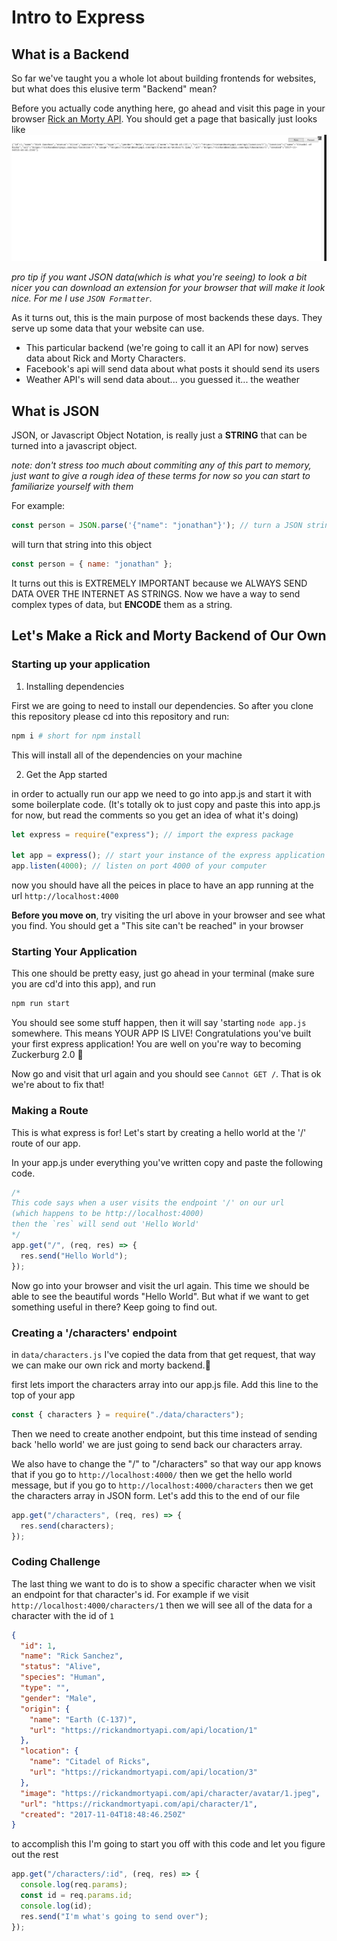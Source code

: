 # Intro to Express

## What is a Backend

So far we've taught you a whole lot about building frontends for websites, but what does this elusive term "Backend" mean?

Before you actually code anything here, go ahead and visit this page in your browser [Rick an Morty API](https://rickandmortyapi.com/api/character). You should get a page that basically just looks like ![this](assets/plain_rnm_json.png)

*pro tip if you want JSON data(which is what you're seeing) to look a bit nicer you can download an extension for your browser that will make it look nice. For me I use `JSON Formatter`.*

As it turns out, this is the main purpose of most backends these days. They serve up some data that your website can use.

- This particular backend (we're going to call it an API for now) serves data about Rick and Morty Characters.
- Facebook's api will send data about what posts it should send its users
- Weather API's will send data about... you guessed it... the weather

## What is JSON

JSON, or Javascript Object Notation, is really just a **STRING** that can be turned into a javascript object.

_note: don't stress too much about commiting any of this part to memory, just want to give a rough idea of these terms for now so you can start to familiarize yourself with them_

For example:

```js
const person = JSON.parse('{"name": "jonathan"}'); // turn a JSON string into an object
```

will turn that string into this object

```js
const person = { name: "jonathan" };
```

It turns out this is EXTREMELY IMPORTANT because we ALWAYS SEND DATA OVER THE INTERNET AS STRINGS. Now we have a way to send complex types of data, but **ENCODE** them as a string.

## Let's Make a Rick and Morty Backend of Our Own

### Starting up your application

1. Installing dependencies

First we are going to need to install our dependencies. So after you clone this repository please cd into this repository and run:

```zsh
npm i # short for npm install
```

This will install all of the dependencies on your machine

2. Get the App started

in order to actually run our app we need to go into app.js and start it with some boilerplate code. (It's totally ok to just copy and paste this into app.js for now, but read the comments so you get an idea of what it's doing)

```js
let express = require("express"); // import the express package

let app = express(); // start your instance of the express application
app.listen(4000); // listen on port 4000 of your computer
```

now you should have all the peices in place to have an app running at the url `http://localhost:4000`

**Before you move on**, try visiting the url above in your browser and see what you find. You should get a "This site can't be reached" in your browser

### Starting Your Application

This one should be pretty easy, just go ahead in your terminal (make sure you are cd'd into this app), and run

```zsh
npm run start
```

You should see some stuff happen, then it will say 'starting `node app.js` somewhere. This means YOUR APP IS LIVE! Congratulations you've built your first express application! You are well on you're way to becoming Zuckerburg 2.0 🙂

Now go and visit that url again and you should see `Cannot GET /`. That is ok we're about to fix that!

### Making a Route

This is what express is for! Let's start by creating a hello world at the '/' route of our app.

In your app.js under everything you've written copy and paste the following code.

```js
/* 
This code says when a user visits the endpoint '/' on our url 
(which happens to be http://localhost:4000)
then the `res` will send out 'Hello World'
*/
app.get("/", (req, res) => {
  res.send("Hello World");
});
```

Now go into your browser and visit the url again. This time we should be able to see the beautiful words "Hello World". But what if we want to get something useful in there? Keep going to find out.

### Creating a '/characters' endpoint

in `data/characters.js` I've copied the data from that get request, that way we can make our own rick and morty backend.🙂

first lets import the characters array into our app.js file. Add this line to the top of your app

```js
const { characters } = require("./data/characters");
```

Then we need to create another endpoint, but this time instead of sending back 'hello world' we are just going to send back our characters array.

We also have to change the "/" to "/characters" so that way our app knows that if you go to `http://localhost:4000/` then we get the hello world message, but if you go to `http://localhost:4000/characters` then we get the characters array in JSON form. Let's add this to the end of our file

```js
app.get("/characters", (req, res) => {
  res.send(characters);
});
```

### Coding Challenge

The last thing we want to do is to show a specific character when we visit an endpoint for that character's id. For example if we visit `http://localhost:4000/characters/1` then we will see all of the data for a character with the id of `1`

```json
{
  "id": 1,
  "name": "Rick Sanchez",
  "status": "Alive",
  "species": "Human",
  "type": "",
  "gender": "Male",
  "origin": {
    "name": "Earth (C-137)",
    "url": "https://rickandmortyapi.com/api/location/1"
  },
  "location": {
    "name": "Citadel of Ricks",
    "url": "https://rickandmortyapi.com/api/location/3"
  },
  "image": "https://rickandmortyapi.com/api/character/avatar/1.jpeg",
  "url": "https://rickandmortyapi.com/api/character/1",
  "created": "2017-11-04T18:48:46.250Z"
}
```

to accomplish this I'm going to start you off with this code and let you figure out the rest

```js
app.get("/characters/:id", (req, res) => {
  console.log(req.params);
  const id = req.params.id;
  console.log(id);
  res.send("I'm what's going to send over");
});
```
